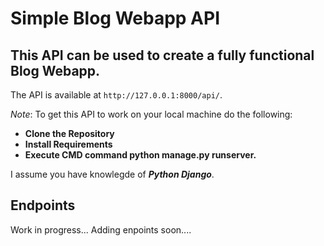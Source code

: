 
# Simple Blog Webapp API

## This API can be used to create a fully functional Blog Webapp.  

The API is available at `http://127.0.0.1:8000/api/`.   

_Note_: To get this API to work on your local machine do the following:
- **Clone the Repository**
- **Install Requirements**
- **Execute CMD command python manage.py runserver.**  

I assume you have knowlegde of ***Python Django***.  


## Endpoints ##
Work in progress... Adding enpoints soon....